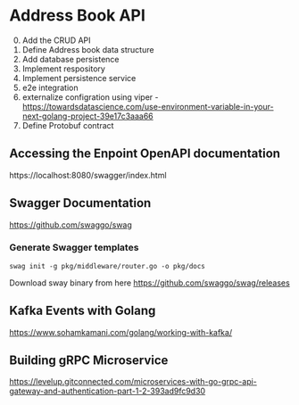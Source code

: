 # Address Book API

0. Add the CRUD API
1. Define Address book data structure
2. Add database persistence 
3. Implement respository
4. Implement persistence service
5. e2e integration
6. externalize configration using viper - https://towardsdatascience.com/use-environment-variable-in-your-next-golang-project-39e17c3aaa66 
7. Define Protobuf contract

## Accessing the Enpoint OpenAPI documentation
https://localhost:8080/swagger/index.html

## Swagger Documentation 
https://github.com/swaggo/swag

### Generate Swagger templates
`swag init -g pkg/middleware/router.go -o pkg/docs`

Download sway binary from here https://github.com/swaggo/swag/releases

## Kafka Events with Golang
https://www.sohamkamani.com/golang/working-with-kafka/


## Building gRPC Microservice 
https://levelup.gitconnected.com/microservices-with-go-grpc-api-gateway-and-authentication-part-1-2-393ad9fc9d30